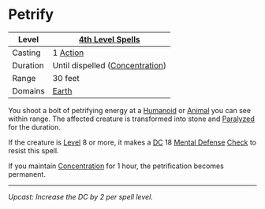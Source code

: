 # Petrify

| Level    | [4th Level Spells](4th%20Level%20Spells.md)                           |
| -------- | --------------------------------------------------------------------- |
| Casting  | 1 [Action](../../../../Game%20Procedures/Core%20Procedures/Action.md) |
| Duration | Until dispelled ([Concentration](../../Concentration.md))             |
| Range    | 30 feet                                                               |
| Domains  | [Earth](../../Spell%20Domains/Earth.md)                               |

You shoot a bolt of petrifying energy at a [Humanoid](../../../../Resources%20for%20GMs/Creatures/Creature%20Types/Humanoid.md) or [Animal](../../../../Resources%20for%20GMs/Creatures/Creature%20Types/Animal.md) you can see within range. The affected creature is transformed into stone and [Paralyzed](../../../../Game%20Procedures/Conditions/Paralyzed.md) for the duration.

If the creature is [Level](../../../../Player%20Characters/Derived%20Statistics/Level.md) 8 or more, it makes a [DC](../../../../Game%20Procedures/Core%20Procedures/DC.md) 18 [Mental Defense](../../../../Player%20Characters/Derived%20Statistics/Mental%20Defense.md) [Check](../../../../Game%20Procedures/Core%20Procedures/Check.md) to resist this spell.

If you maintain [Concentration](../../Concentration.md) for 1 hour, the petrification becomes permanent.

---
*Upcast: Increase the DC by 2 per spell level.*
